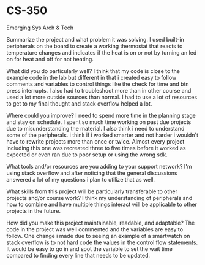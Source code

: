 # CS-350
Emerging Sys Arch &amp; Tech

Summarize the project and what problem it was solving.
I used built-in peripherals on the board to create a working thermostat that reacts to temperature changes and indicates if the heat is on or not by turning an led on for heat and off for not heating.

What did you do particularly well?
I think that my code is close to the example code in the lab but different in that i created easy to follow comments and variables to control things like the check for time and btn press interrupts. I also had to troubleshoot more than in other course and used a lot more outside sources than normal. I had to use a lot of resources to get to my final thought and stack overflow helped a lot. 

Where could you improve?
I need to spend more time in the planning stage and stay on schedule. I spent so much time working on past due projects due to misunderstanding the material. I also think i need to understand some of the peripherals. i think if i worked smarter and not harder i wouldn't have to rewrite projects more than once or twice. Almost every project including this one was recreated three to five times before it worked as expected or even ran due to poor setup or using the wrong sdk.

What tools and/or resources are you adding to your support network?
I'm using stack overflow and after noticing that the general discussions answered a lot of my questions i plan to utilize that as well.

What skills from this project will be particularly transferable to other projects and/or course work?
I think my understanding of peripherals and how to combine and have multiple things interact will be applicable to other projects in the future.

How did you make this project maintainable, readable, and adaptable?
The code in the project was well commented and the variables are easy to follow. One change i made due to seeing an example of a smartwatch on stack overflow is to not hard code the values in the control flow statements. It would be easy to go in and spot the variable to set the wait time compared to finding every line that needs to be updated.
